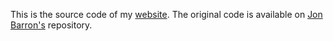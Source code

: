 This is the source code of my [website](vdavoodnia.github.io). 
The original code is available 
on [Jon Barron's](https://github.com/jonbarron/website) repository.